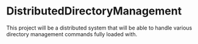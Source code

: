 # DistributedDirectoryManagement
This project will be a distributed system that will be able to handle various directory management commands fully loaded with. 
